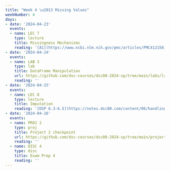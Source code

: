 ```yaml
---
title: "Week 4 \u2013 Missing Values"
weekNumber: 4
days:
- date: '2024-04-23'
  events:
  - name: LEC 7
    type: lecture
    title: Missingness Mechanisms
    reading: '[A1](https://www.ncbi.nlm.nih.gov/pmc/articles/PMC4121561/), [A2](https://stefvanbuuren.name/fimd/sec-MCAR.html)'
- date: '2024-04-24'
  events:
  - name: LAB 3
    type: lab
    title: DataFrame Manipulation
    url: https://github.com/dsc-courses/dsc80-2024-sp/tree/main/labs/lab03
    reading: ''
- date: '2024-04-25'
  events:
  - name: LEC 8
    type: lecture
    title: Imputation
    reading: '[DSP 6.3-6.5](https://notes.dsc80.com/content/06/handling-missing-data.html)'
- date: '2024-04-26'
  events:
  - name: PROJ 2
    type: proj
    title: Project 2 checkpoint
    url: https://github.com/dsc-courses/dsc80-2024-sp/tree/main/projects/02-loan_applications
    reading: ''
  - name: DISC 4
    type: disc
    title: Exam Prep 4
    reading: ''
---
```

